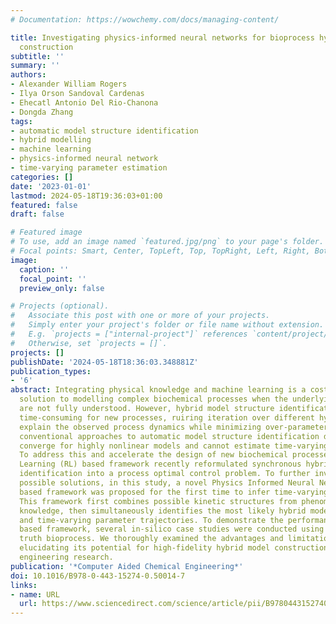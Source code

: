 ```yaml
---
# Documentation: https://wowchemy.com/docs/managing-content/

title: Investigating physics-informed neural networks for bioprocess hybrid model
  construction
subtitle: ''
summary: ''
authors:
- Alexander William Rogers
- Ilya Orson Sandoval Cardenas
- Ehecatl Antonio Del Rio-Chanona
- Dongda Zhang
tags:
- automatic model structure identification
- hybrid modelling
- machine learning
- physics-informed neural network
- time-varying parameter estimation
categories: []
date: '2023-01-01'
lastmod: 2024-05-18T19:36:03+01:00
featured: false
draft: false

# Featured image
# To use, add an image named `featured.jpg/png` to your page's folder.
# Focal points: Smart, Center, TopLeft, Top, TopRight, Left, Right, BottomLeft, Bottom, BottomRight.
image:
  caption: ''
  focal_point: ''
  preview_only: false

# Projects (optional).
#   Associate this post with one or more of your projects.
#   Simply enter your project's folder or file name without extension.
#   E.g. `projects = ["internal-project"]` references `content/project/deep-learning/index.md`.
#   Otherwise, set `projects = []`.
projects: []
publishDate: '2024-05-18T18:36:03.348881Z'
publication_types:
- '6'
abstract: Integrating physical knowledge and machine learning is a cost-efficient
  solution to modelling complex biochemical processes when the underlying mechanisms
  are not fully understood. However, hybrid model structure identification is still
  time-consuming for new processes, ruiring iteration over different hypotheses to
  explain the observed process dynamics while minimizing over-parameterization. Unfortunately,
  conventional approaches to automatic model structure identification do not always
  converge for highly nonlinear models and cannot estimate time-varying model parameters.
  To address this and accelerate the design of new biochemical processes, a Reinforcement
  Learning (RL) based framework recently reformulated synchronous hybrid model structure-parameter
  identification into a process optimal control problem. To further investigate other
  possible solutions, in this study, a novel Physics Informed Neural Network (PINN)
  based framework was proposed for the first time to infer time-varying kinetic parameters.
  This framework first combines possible kinetic structures from phenomenological
  knowledge, then simultaneously identifies the most likely hybrid model structure
  and time-varying parameter trajectories. To demonstrate the performance of the PINN
  based framework, several in-silico case studies were conducted using a known ground
  truth bioprocess. We thoroughly examined the advantages and limitations of the framework,
  elucidating its potential for high-fidelity hybrid model construction in biochemical
  engineering research.
publication: '*Computer Aided Chemical Engineering*'
doi: 10.1016/B978-0-443-15274-0.50014-7
links:
- name: URL
  url: https://www.sciencedirect.com/science/article/pii/B9780443152740500147
---
```

